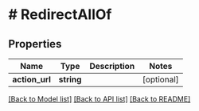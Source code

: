 # # RedirectAllOf

## Properties

Name | Type | Description | Notes
------------ | ------------- | ------------- | -------------
**action_url** | **string** |  | [optional] 

[[Back to Model list]](../../README.md#documentation-for-models) [[Back to API list]](../../README.md#documentation-for-api-endpoints) [[Back to README]](../../README.md)


